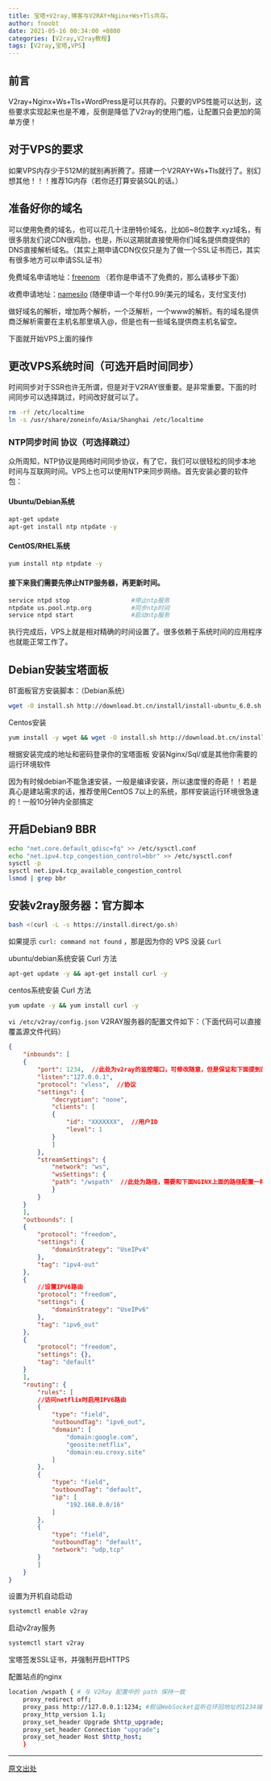 ```yaml
---
title: 宝塔+V2ray,博客与V2RAY+Nginx+Ws+Tls共存。
author: fnoobt
date: 2021-05-16 00:34:00 +0800
categories: [V2ray,V2ray教程]
tags: [V2ray,宝塔,VPS]
---
```



## 前言

V2ray+Nginx+Ws+Tls+WordPress是可以共存的。只要的VPS性能可以达到，这些要求实现起来也是不难，反倒是降低了V2ray的使用门槛，让配置只会更加的简单方便！

## 对于VPS的要求

如果VPS内存少于512M的就别再折腾了。搭建一个V2RAY+Ws+Tls就行了。别幻想其他！！！推荐1G内存（若你还打算安装SQL的话。）

## 准备好你的域名
可以使用免费的域名，也可以花几十注册特价域名，比如6~8位数字.xyz域名，有很多朋友们说CDN很鸡肋，也是，所以这期就直接使用你们域名提供商提供的DNS直接解析域名。（其实上期申请CDN仅仅只是为了做一个SSL证书而已，其实有很多地方可以申请SSL证书）

免费域名申请地址：[freenom](https://freenom.com) （若你是申请不了免费的，那么请移步下面）

收费申请地址：[namesilo](https://www.namesilo.com) (随便申请一个年付0.99/美元的域名，支付宝支付)

做好域名的解析，增加两个解析，一个泛解析，一个www的解析。有的域名提供商泛解析需要在主机名那里填入@，但是也有一些域名提供商主机名留空。

下面就开始VPS上面的操作

## 更改VPS系统时间（可选开启时间同步）

时间同步对于SSR也许无所谓，但是对于V2RAY很重要。是非常重要。下面的时间同步可以选择跳过，时间改好就可以了。

```bash
rm -rf /etc/localtime
ln -s /usr/share/zoneinfo/Asia/Shanghai /etc/localtime
```

### NTP同步时间 协议（可选择跳过）

众所周知，NTP协议是网络时间同步协议，有了它，我们可以很轻松的同步本地时间与互联网时间。VPS上也可以使用NTP来同步网络。首先安装必要的软件包：

#### Ubuntu/Debian系统

```bash
apt-get update
apt-get install ntp ntpdate -y
```

#### CentOS/RHEL系统

```bash
yum install ntp ntpdate -y
```

#### 接下来我们需要先停止NTP服务器，再更新时间。

```bash
service ntpd stop                 #停止ntp服务
ntpdate us.pool.ntp.org           #同步ntp时间
service ntpd start                #启动ntp服务
```

执行完成后，VPS上就是相对精确的时间设置了。很多依赖于系统时间的应用程序也就能正常工作了。

## Debian安装宝塔面板

BT面板官方安装脚本：（Debian系统）

```bash
wget -O install.sh http://download.bt.cn/install/install-ubuntu_6.0.sh && bash install.sh
```

Centos安装

```bash
yum install -y wget && wget -O install.sh http://download.bt.cn/install/install_6.0.sh && sh install.sh
```

根据安装完成的地址和密码登录你的宝塔面板
安装Nginx/Sql/或是其他你需要的运行环境软件

因为有时候debian不能急速安装，一般是编译安装，所以速度慢的奇葩！！若是真心是建站需求的话，推荐使用CentOS 7以上的系统，那样安装运行环境很急速的！一般10分钟内全部搞定

## 开启Debian9 BBR

```bash
echo "net.core.default_qdisc=fq" >> /etc/sysctl.conf
echo "net.ipv4.tcp_congestion_control=bbr" >> /etc/sysctl.conf
sysctl -p
sysctl net.ipv4.tcp_available_congestion_control
lsmod | grep bbr
```

## 安装v2ray服务器：官方脚本

```bash
bash <(curl -L -s https://install.direct/go.sh)
```

如果提示 `curl: command not found` ，那是因为你的 VPS 没装 `Curl`

ubuntu/debian系统安装 Curl 方法

```bash
apt-get update -y && apt-get install curl -y 
```
centos系统安装 Curl 方法

```bash
yum update -y && yum install curl -y
```

`vi /etc/v2ray/config.json` V2RAY服务器的配置文件如下：（下面代码可以直接覆盖源文件代码）

```json
{
    "inbounds": [
    {
        "port": 1234,  //此处为v2ray的监控端口，可修改随意，但是保证和下面提到的端口号相同
        "listen":"127.0.0.1",
        "protocol": "vless",  //协议
        "settings": {
            "decryption": "none",
            "clients": [
            {
                "id": "XXXXXXX",  //用户ID
                "level": 1
            }
            ]
        },
        "streamSettings": {
            "network": "ws",
            "wsSettings": {
            "path": "/wspath"  //此处为路径，需要和下面NGINX上面的路径配置一样
            }
        }
    }
    ],
    "outbounds": [
    {
        "protocol": "freedom",
        "settings": {
            "domainStrategy": "UseIPv4"
        },
        "tag": "ipv4-out"
    },
    {
        //设置IPV6路由
        "protocol": "freedom",
        "settings": {
            "domainStrategy": "UseIPv6"
        },
        "tag": "ipv6_out"
    },
    {
        "protocol": "freedom",
        "settings": {},
        "tag": "default"
    }
    ],
    "routing": {
        "rules": [
        //访问netflix时启用IPV6路由
        {
            "type": "field",
            "outboundTag": "ipv6_out",
            "domain": [
                "domain:google.com",
                "geosite:netflix",
                "domain:eu.croxy.site"
            ]
        },
        {
            "type": "field",
            "outboundTag": "default",
            "ip": [
                "192.168.0.0/16"
            ]
        },
        {
            "type": "field",
            "outboundTag": "default",
            "network": "udp,tcp"
        }
        ]
    }
}
```

设置为开机自动启动

```bash
systemctl enable v2ray
```

启动v2ray服务

```bash
systemctl start v2ray
```

宝塔签发SSL证书，并强制开启HTTPS

配置站点的nginx

```bash
location /wspath { # 与 V2Ray 配置中的 path 保持一致
    proxy_redirect off;
    proxy_pass http://127.0.0.1:1234; #假设WebSocket监听在环回地址的1234端口上
    proxy_http_version 1.1;
    proxy_set_header Upgrade $http_upgrade;
    proxy_set_header Connection "upgrade";
    proxy_set_header Host $http_host;
    }
```

****

[原文出处](https://v2rayssr.com/v2raybaota.html)